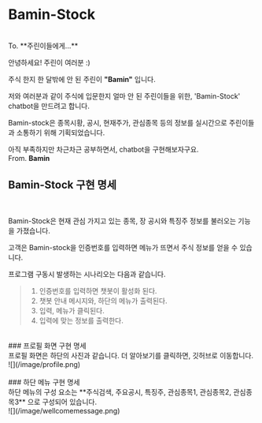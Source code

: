 # Bamin-Stock
<br/>
To. **주린이들에게...**

안녕하세요! 주린이 여러분 :)

주식 한지 한 달밖에 안 된 주린이 **"Bamin"** 입니다.

저와 여러분과 같이 주식에 입문한지 얼마 안 된 주린이들을 위한, 'Bamin-Stock'  chatbot을 만드려고 합니다. 

Bamin-stock은 종목시황, 공시, 현재주가, 관심종목 등의 정보를 실시간으로 주린이들과 소통하기 위해 기획되었습니다.

아직 부족하지만 차근차근 공부하면서, chatbot을 구현해보자구요.
<br/>
​																															From.  **Bamin**





## Bamin-Stock 구현 명세
<br/>


Bamin-Stock은 현재 관심 가지고 있는 종목, 장 공시와 특징주 정보를 불러오는 기능을 가졌습니다.

고객은 Bamin-stock을 인증번호를 입력하면 메뉴가 뜨면서 주식 정보를 얻을 수 있습니다.



프로그램 구동시 발생하는 시나리오는 다음과 같습니다.

> 1. 인증번호를 입력하면 챗봇이 활성화 된다.
> 2. 챗봇 안내 메시지와, 하단의 메뉴가 출력된다.
> 3. 입력, 메뉴가 클릭된다.
> 4. 입력에 맞는 정보를 출력한다.

<br/>
### 프로필 화면 구현 명세
<br/>
프로필 화면은 하단의 사진과 같습니다.  더 알아보기를 클릭하면, 깃허브로 이동합니다.
<br/>
![](/image/profile.png)
<br/>
<br/>
### 하단 메뉴 구현 명세
<br/>
하단 메뉴의 구성 요소는 **주식검색, 주요공시, 특징주, 관심종목1, 관심종목2, 관심종목3** 으로 구성되어 있습니다.
<br/>
![](/image/wellcomemessage.png)
<br/><br/>
